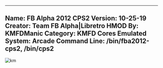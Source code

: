 -----------------------
Name: FB Alpha 2012 CPS2
Version: 10-25-19
Creator: Team FB Alpha|Libretro
HMOD By: KMFDManic
Category: KMFD Cores
Emulated System: Arcade
Command Line: /bin/fba2012-cps2, /bin/cps2
-----------------------
![km](https://i.imgur.com/gUg6DLj.png)
